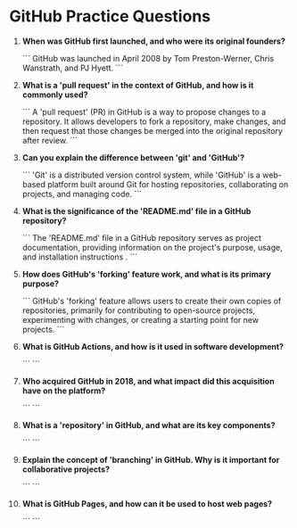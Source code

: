 # GitHub Practice Questions

1. **When was GitHub first launched, and who were its original founders?**

   \`\`\`
   GitHub was launched in April 2008 by Tom Preston-Werner, Chris Wanstrath, and PJ Hyett.
   \`\`\`

2. **What is a 'pull request' in the context of GitHub, and how is it commonly used?**

   \`\`\`
   A 'pull request' (PR) in GitHub is a way to propose changes to a repository. It allows developers to fork a repository, make changes, and then request that those changes be merged into the original repository after review.
   \`\`\`

3. **Can you explain the difference between 'git' and 'GitHub'?**

   \`\`\`
   'Git' is a distributed version control system, while 'GitHub' is a web-based platform built around Git for hosting repositories, collaborating on projects, and managing code.
   \`\`\`

4. **What is the significance of the 'README.md' file in a GitHub repository?**

   \`\`\`
   The 'README.md' file in a GitHub repository serves as project documentation, providing information on the project's purpose, usage, and installation instructions .
   \`\`\`

5. **How does GitHub's 'forking' feature work, and what is its primary purpose?**

   \`\`\`
   GitHub's 'forking' feature allows users to create their own copies of repositories, primarily for contributing to open-source projects, experimenting with changes, or creating a starting point for new projects.
   \`\`\`

6. **What is GitHub Actions, and how is it used in software development?**

   \`\`\`
   \`\`\`

7. **Who acquired GitHub in 2018, and what impact did this acquisition have on the platform?**

   \`\`\`
   \`\`\`

8. **What is a 'repository' in GitHub, and what are its key components?**

   \`\`\`
   \`\`\`

9. **Explain the concept of 'branching' in GitHub. Why is it important for collaborative projects?**

   \`\`\`
   \`\`\`

10. **What is GitHub Pages, and how can it be used to host web pages?**

    \`\`\`
    \`\`\`


